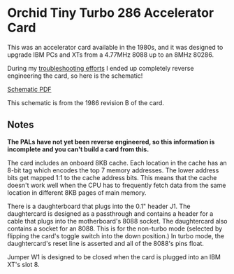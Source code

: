 # Orchid Tiny Turbo 286 Accelerator Card
This was an accelerator card available in the 1980s, and it was designed to upgrade IBM PCs and XTs from a 4.77MHz 8088 up to an 8MHz 80286.

During my [troubleshooting efforts](https://twitter.com/TubeTimeUS/status/1467203559154323459) I ended up completely reverse engineering the card, so here is the schematic!

[Schematic PDF](https://github.com/schlae/tiny-turbo-286/blob/main/TinyTurbo286Sch.pdf)

This schematic is from the 1986 revision B of the card.

## Notes

**The PALs have not yet been reverse engineered, so this information is incomplete and you can't build a card from this.**

The card includes an onboard 8KB cache. Each location in the cache has an 8-bit tag which encodes the top 7 memory addresses. The lower address bits get mapped 1:1 to the cache address bits. This means that the cache doesn't work well when the CPU has to frequently fetch data from the same location in different 8KB pages of main memory.

There is a daughterboard that plugs into the 0.1" header J1. The daughtercard is designed as a passthrough and contains a header for a cable that plugs into the motherboard's 8088 socket. The daughtercard also contains a socket for an 8088. This is for the non-turbo mode (selected by flipping the card's toggle switch into the down position.) In turbo mode, the daughtercard's reset line is asserted and all of the 8088's pins float.

Jumper W1 is designed to be closed when the card is plugged into an IBM XT's slot 8.

